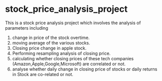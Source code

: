 # stock_price_analysis_project

This is a stock price analysis project which involves the analysis of parameters including
1. change in price of the stock overtime.
2. moving average of the various stocks.
3. Closing price change in apple stock.
4. Performing resampling analysis of closing price.
5. calculating whether closing prices of these tech companies (Amazon,Apple,Google,Microsoft) are correlated or not.
6. analyse whether daily change in closing price of stocks or daily returns in Stock are co-related or not.
